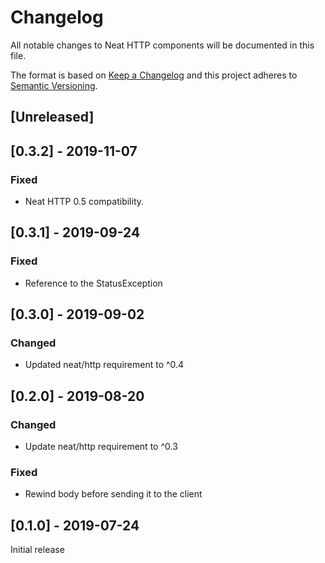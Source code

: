 # Changelog
All notable changes to Neat HTTP components will be documented in this file.

The format is based on [Keep a Changelog](https://keepachangelog.com/en/1.0.0/)
and this project adheres to [Semantic Versioning](https://semver.org/spec/v2.0.0.html).

## [Unreleased]

## [0.3.2] - 2019-11-07
### Fixed
- Neat HTTP 0.5 compatibility.

## [0.3.1] - 2019-09-24
### Fixed
- Reference to the StatusException

## [0.3.0] - 2019-09-02
### Changed
- Updated neat/http requirement to ^0.4

## [0.2.0] - 2019-08-20
### Changed
- Update neat/http requirement to ^0.3
### Fixed
- Rewind body before sending it to the client

## [0.1.0] - 2019-07-24
Initial release